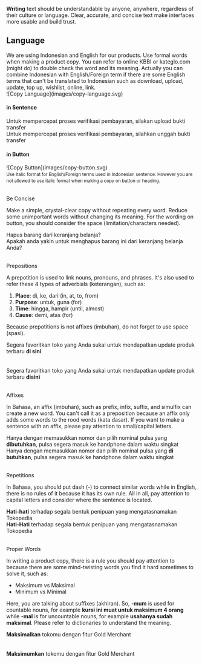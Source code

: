 **Writing** text should be understandable by anyone, anywhere, regardless of their culture or language. Clear, accurate, and concise text make interfaces more usable and build trust.

## Language
<div data-insert-component="ImageGrid">
  <div class="mb-16">
    We are using Indonesian and English for our products. Use formal words when making a product copy. You can refer to online KBBI or kateglo.com (might do) to double check the word and its meaning. Actually you can combine Indonesian with English/Foreign term if there are some English terms that can't be translated to Indonesian such as download, upload, update, top up, wishlist, online, link.
  </div>
  <div class="img-block">
    ![Copy Language](images/copy-language.svg)
  </div>
</div>

<h4 class="pt-0">in Sentence</h4>
<div data-insert-component="ImageGrid">
  <div>
    <div class="copy__box w-90">
      Untuk mempercepat proses verifikasi pembayaran, silakan upload bukti transfer
    </div>
    <div class="copy__box--do w-90"></div>
  </div>
  <div>
    <div class="copy__box w-90">
      Untuk mempercepat proses verifikasi pembayaran, silahkan unggah bukti transfer
    </div>
    <div class="copy__box--dont w-90"></div>
  </div>
</div>

<h4 class="pt-0">in Button</h4>
<div data-insert-component="ImageGrid">
  <div>
    <div class="copy__box img-center img-width-initial w-90">
      ![Copy Button](images/copy-button.svg)
    </div>
    <small class="w-90">
      Use Italic format for English/Foreign terms used in Indonesian sentence. However you are not allowed to use italic format when making a copy on button or heading. 
    </small>
    <div class="copy__box--do w-90"></div>
  </div>
  <div>
  </div>
</div>

<p class="pb-8"><br />Be Concise</p>
<p class="body-text">Make a simple, crystal-clear copy without repeating every word. Reduce some unimportant words without changing its meaning. For the wording on button, you should consider the space (limitation/characters needed).</p>
<div data-insert-component="ImageGrid">
  <div>
    <div class="copy__box w-90 align-center">
      Hapus barang dari keranjang belanja?
    </div>
    <div class="copy__box--do w-90"></div>
  </div>
  <div>
    <div class="copy__box w-90">
      Apakah anda yakin untuk menghapus barang ini dari keranjang belanja Anda?
    </div>
    <div class="copy__box--dont w-90"></div>
  </div>
</div>

<p class="pb-8"><br />Prepositions</p>
<div data-insert-component="ImageGrid">
  <div>
    <p class="body-text w-90">A prepotition is used to link nouns, pronouns, and phrases. It's also used to refer these 4 types of adverbials (keterangan), such as:</p>
    <ol class="body-text w-90">
      <li><b>Place</b>: di, ke, dari (in, at, to, from)</li>
      <li><b>Purpose</b>: untuk, guna (for)</li>
      <li><b>Time</b>: hingga, hampir (until, almost)</li>
      <li><b>Cause</b>: demi, atas (for)</li>
    </ol>
    <p class="body-text w-90">Because prepotitions is not affixes (imbuhan), do not forget to use space (spasi).</p>
  </div>
  <div>
    <div class="copy__box w-90">
      Segera favoritkan toko yang Anda sukai untuk mendapatkan update produk terbaru <b>di sini</b>
    </div>
    <div class="copy__box--do w-90"></div>
    <br /><br />
    <div class="copy__box w-90">
      Segera favoritkan toko yang Anda sukai untuk mendapatkan update produk terbaru <b>disini</b>
    </div>
    <div class="copy__box--dont w-90"></div>
  </div>
</div>

<p class="pb-8"><br />Affixes</p>
<p class="body-text">In Bahasa, an affix (imbuhan), such as prefix, infix, suffix, and simulfix can create a new word. You can't call it as a preposition because an affix only adds some words to the rood words (kata dasar). If you want to make a sentence with an affix, please pay attention to small/capital letters.</p>
<div data-insert-component="ImageGrid">
  <div>
    <div class="copy__box w-90">
      Hanya dengan memasukkan nomor dan pilih nominal pulsa yang <b>dibutuhkan</b>, pulsa segera masuk ke handphone dalam waktu singkat
    </div>
    <div class="copy__box--do w-90"></div>
  </div>
  <div>
    <div class="copy__box w-90">
      Hanya dengan memasukkan nomor dan pilih nominal pulsa yang <b>di butuhkan</b>, pulsa segera masuk ke handphone dalam waktu singkat
    </div>
    <div class="copy__box--dont w-90"></div>
  </div>
</div>

<p class="pb-8"><br />Repetitions</p>
<p class="body-text">In Bahasa, you should put dash (-) to connect similar words while in English, there is no rules of it because it has its own rule. All in all, pay attention to capital letters and consider where the sentence is located.</p>
<div data-insert-component="ImageGrid">
  <div>
    <div class="copy__box w-90">
      <b>Hati-hati</b> terhadap segala bentuk penipuan yang mengatasnamakan Tokopedia
    </div>
    <div class="copy__box--do w-90"></div>
  </div>
  <div>
    <div class="copy__box w-90">
      <b>Hati-Hati</b> terhadap segala bentuk penipuan yang mengatasnamakan Tokopedia
    </div>
    <div class="copy__box--dont w-90"></div>
  </div>
</div>

<p class="pb-8"><br />Proper Words</p>
<div data-insert-component="ImageGrid">
  <div>
    <p class="body-text w-90">In writing a product copy, there is a rule you should pay attention to because there are some mind-twisting words you find it hard sometimes to solve it, such as:</p>
    <ul class="body-text w-90">
      <li>Maksimum vs Maksimal</li>
      <li>Minimum vs Minimal</li>
    </ul>
    <p class="body-text w-90">Here, you are talking about suffixes (akhiran). So, <b>-mum</b> is used for countable nouns, for example <b>kursi ini muat untuk maksimum 4 orang</b> while <b>-mal</b> is for uncountable nouns, for example <b>usahanya sudah maksimal</b>. Please refer to dictionaries to understand the meaning.</p>
  </div>
  <div>
    <div class="copy__box align-center w-90">
      <b>Maksimalkan</b> tokomu dengan fitur Gold Merchant
    </div>
    <div class="copy__box--do w-90"></div>
    <br /><br />
    <div class="copy__box align-center w-90">
      <b>Maksimumkan</b> tokomu dengan fitur Gold Merchant
    </div>
    <div class="copy__box--dont w-90"></div>
  </div>
</div>
